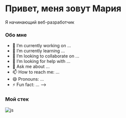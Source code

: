 <div id="header" aling="center">
  <h1>Привет, меня зовут Мария</h1
  <h3>Я начинающий веб-разработчик</h3>
</div>

### Обо мне

- 🔭 I’m currently working on ...
- 🌱 I’m currently learning ...
- 👯 I’m looking to collaborate on ...
- 🤔 I’m looking for help with ...
- 💬 Ask me about ...
- 📫 How to reach me: ...
- 😄 Pronouns: ...
- ⚡ Fun fact: ...
-->

### Мой стек
<img src="https://cdn.jsdelivr.net/gh/devicons/devicon/icons/html5/html5-plain-wordmark.svg" title="js" whith="40" heigth="40">&nbsp;
          

